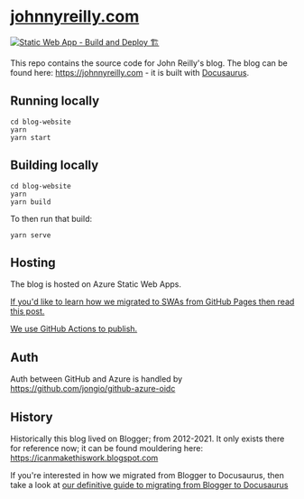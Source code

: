 # [johnnyreilly.com](https://johnnyreilly.com)

[![Static Web App - Build and Deploy 🏗️](https://github.com/johnnyreilly/blog.johnnyreilly.com/actions/workflows/build-and-deploy-static-web-app.yml/badge.svg)](https://github.com/johnnyreilly/blog.johnnyreilly.com/actions/workflows/build-and-deploy-static-web-app.yml)

This repo contains the source code for John Reilly's blog. The blog can be found here: <https://johnnyreilly.com> - it is built with [Docusaurus](https://docusaurus.io/).


## Running locally

```shell
cd blog-website
yarn
yarn start
```

## Building locally

```shell
cd blog-website
yarn
yarn build
```

To then run that build:

```shell
yarn serve
```

## Hosting

The blog is hosted on Azure Static Web Apps.

[If you'd like to learn how we migrated to SWAs from GitHub Pages then read this post.](https://johnnyreilly.com/2022/02/01/migrating-from-github-pages-to-azure-static-web-apps)

[We use GitHub Actions to publish.](.github/workflows/build-and-deploy-static-web-app.yml)

## Auth

Auth between GitHub and Azure is handled by https://github.com/jongio/github-azure-oidc

## History

Historically this blog lived on Blogger; from 2012-2021. It only exists there for reference now; it can be found mouldering here: <https://icanmakethiswork.blogspot.com>

If you're interested in how we migrated from Blogger to Docusaurus, then take a look at [our definitive guide to migrating from Blogger to Docusaurus](https://johnnyreilly.com/definitive-guide-to-migrating-from-blogger-to-docusaurus)
